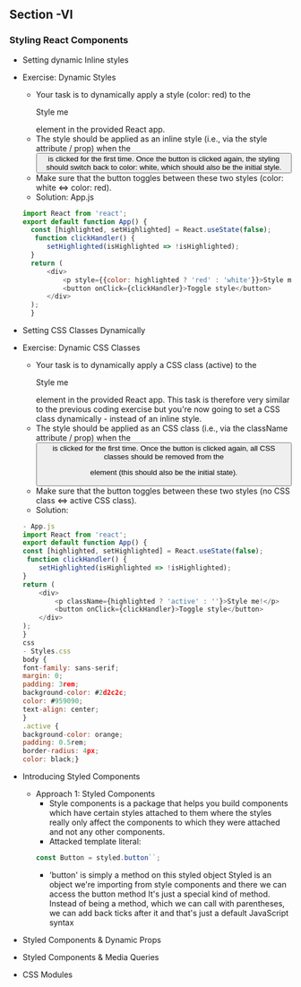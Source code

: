 <!-- @format -->

## Section -VI

### Styling React Components

- Setting dynamic Inline styles

- Exercise: Dynamic Styles
  - Your task is to dynamically apply a style (color: red) to the <p>Style me</p> element in the provided React app.
  - The style should be applied as an inline style (i.e., via the style attribute / prop) when the <button> is clicked for the first time. Once the button is clicked again, the styling should switch back to color: white, which should also be the initial style.
  - Make sure that the button toggles between these two styles (color: white <=> color: red).
  - Solution: App.js
  ```JavaScript
  import React from 'react';
  export default function App() {
    const [highlighted, setHighlighted] = React.useState(false);
     function clickHandler() {
        setHighlighted(isHighlighted => !isHighlighted);
    }
    return (
        <div>
            <p style={{color: highlighted ? 'red' : 'white'}}>Style me!</p>
            <button onClick={clickHandler}>Toggle style</button>
        </div>
    );
    }
  ```
- Setting CSS Classes Dynamically

- Exercise: Dynamic CSS Classes

  - Your task is to dynamically apply a CSS class (active) to the <p>Style me</p> element in the provided React app. This task is therefore very similar to the previous coding exercise but you're now going to set a CSS class dynamically - instead of an inline style.
  - The style should be applied as an CSS class (i.e., via the className attribute / prop) when the <button> is clicked for the first time. Once the button is clicked again, all CSS classes should be removed from the <p> element (this should also be the initial state).
  - Make sure that the button toggles between these two styles (no CSS class <=> active CSS class).
  - Solution:

  ```javascript
  - App.js
  import React from 'react';
  export default function App() {
  const [highlighted, setHighlighted] = React.useState(false);
   function clickHandler() {
      setHighlighted(isHighlighted => !isHighlighted);
  }
  return (
      <div>
          <p className={highlighted ? 'active' : ''}>Style me!</p>
          <button onClick={clickHandler}>Toggle style</button>
      </div>
  );
  }
  css
  - Styles.css
  body {
  font-family: sans-serif;
  margin: 0;
  padding: 3rem;
  background-color: #2d2c2c;
  color: #959090;
  text-align: center;
  }
  .active {
  background-color: orange;
  padding: 0.5rem;
  border-radius: 4px;
  color: black;}
  ```

- Introducing Styled Components
  - Approach 1: Styled Components
    - Style components is a package that helps you build components which have certain styles attached to them where the styles really only affect the components to which they were attached and not any other components.
    - Attacked template literal:
    ```javascript
    const Button = styled.button``;
    ```
    - 'button' is simply a method on this styled object Styled is an object we're importing from style components and there we can access the button method
      It's just a special kind of method. Instead of being a method, which we can call with parentheses, we can add back ticks after it and that's just a default JavaScript syntax
- Styled Components & Dynamic Props
- Styled Components & Media Queries
- CSS Modules
